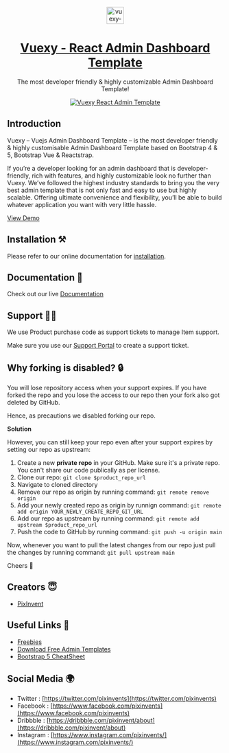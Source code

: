 <p align="center"></p>

<p align="center">
   <a href="https://1.envato.market/vuexy_admin" target="_blank">
      <img src="https://user-images.githubusercontent.com/749684/162939653-ef5f11fb-132b-4c03-8d54-edfc9bcaa508.png" alt="vuexy-admin-template-logo" width="40px" height="auto">
   </a>
</p>


<h1 align="center">
   <a href="https://1.envato.market/vuexy_admin" target="_blank" align="center">
      Vuexy - React Admin Dashboard Template
   </a>
</h1>

<p align="center">The most developer friendly & highly customizable Admin Dashboard Template!</p>

<p align="center">
   <a href="https://1.envato.market/vuexy_admin" target="_blank" align="center">
      <img src="https://user-images.githubusercontent.com/749684/162939708-f5e4abeb-4c24-439f-8efb-c3f6b8abd402.jpg" alt="Vuexy React Admin Template">
   </a>
</p>

## Introduction

Vuexy – Vuejs Admin Dashboard Template – is the most developer friendly & highly customisable Admin Dashboard Template based on Bootstrap 4 & 5, Bootstrap Vue & Reactstrap.

If you’re a developer looking for an admin dashboard that is developer-friendly, rich with features, and highly customizable look no further than Vuexy. We’ve followed the highest industry standards to bring you the very best admin template that is not only fast and easy to use but highly scalable. Offering ultimate convenience and flexibility, you’ll be able to build whatever application you want with very little hassle.

[View Demo]([$product_landing_page_url](https://pixinvent.com/demo/vuexy-vuejs-admin-dashboard-template/landing/))

## Installation ⚒️

Please refer to our online documentation for [installation](https://pixinvent.com/demo/vuexy-react-admin-dashboard-template/documentation/docs/development/installation).

## Documentation 📜

Check out our live [Documentation](https://pixinvent.com/demo/vuexy-react-admin-dashboard-template/documentation/)

## Support 👨‍💻

We use Product purchase code as support tickets to manage Item support.

Make sure you use our [Support Portal](https://pixinvent.ticksy.com/) to create a support ticket.

## Why forking is disabled? 🔒

You will lose repository access when your support expires. If you have forked the repo and you lose the access to our repo then your fork also got deleted by GitHub.

Hence, as precautions we disabled forking our repo.

**Solution**

However, you can still keep your repo even after your support expires by setting our repo as upstream:

1. Create a new **private repo** in your GitHub. Make sure it's a private repo. You can't share our code publically as per license.
2. Clone our repo: `git clone $product_repo_url`
3. Navigate to cloned directory
4. Remove our repo as origin by running command: `git remote remove origin`
5. Add your newly created repo as origin by runnign command: `git remote add origin YOUR_NEWLY_CREATE_REPO_GIT_URL`
6. Add our repo as upstream by running command: `git remote add upstream $product_repo_url`
7. Push the code to GitHub by running command: `git push -u origin main`

Now, whenever you want to pull the latest changes from our repo just pull the changes by running command: `git pull upstream main`

Cheers 🥂 

## Creators 😇

- [PixInvent](https://pixinvent.com/)

## Useful Links 🎁

- [Freebies](https://themeselection.com/products/category/download-free-admin-templates/)
- [Download Free Admin Templates](https://themeselection.com/products/category/download-free-admin-templates/)
- [Bootstrap 5 CheatSheet](https://bootstrap-cheatsheet.themeselection.com/)

## Social Media 🌍

- Twitter : [https://twitter.com/pixinvents](https://twitter.com/pixinvents)
- Facebook : [https://www.facebook.com/pixinvents](https://www.facebook.com/pixinvents)
- Dribbble : [https://dribbble.com/pixinvent/about](https://dribbble.com/pixinvent/about)
- Instagram : [https://www.instagram.com/pixinvents/](https://www.instagram.com/pixinvents/)
